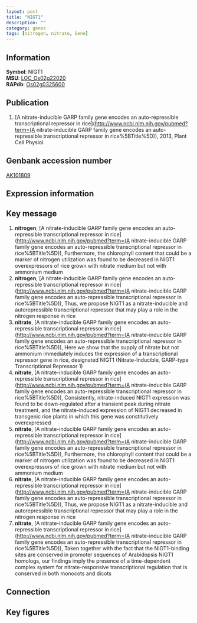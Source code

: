 ```yaml
---
layout: post
title: "NIGT1"
description: ""
category: genes
tags: [nitrogen, nitrate, Gene]
---
```


## Information
__Symbol__: NIGT1  
__MSU__: [LOC_Os02g22020](http://rice.plantbiology.msu.edu/cgi-bin/ORF_infopage.cgi?orf=LOC_Os02g22020)  
__RAPdb__: [Os02g0325600](http://rapdb.dna.affrc.go.jp/viewer/gbrowse_details/irgsp1?name=Os02g0325600)  

## Publication
1. [A nitrate-inducible GARP family gene encodes an auto-repressible transcriptional repressor in rice](http://www.ncbi.nlm.nih.gov/pubmed?term=(A nitrate-inducible GARP family gene encodes an auto-repressible transcriptional repressor in rice%5BTitle%5D)), 2013, Plant Cell Physiol.

## Genbank accession number
[AK101809](http://www.ncbi.nlm.nih.gov/nuccore/AK101809)

## Expression information

## Key message
1. __nitrogen__, [A nitrate-inducible GARP family gene encodes an auto-repressible transcriptional repressor in rice](http://www.ncbi.nlm.nih.gov/pubmed?term=(A nitrate-inducible GARP family gene encodes an auto-repressible transcriptional repressor in rice%5BTitle%5D)),  Furthermore, the chlorophyll content that could be a marker of nitrogen utilization was found to be decreased in NIGT1 overexpressors of rice grown with nitrate medium but not with ammonium medium
2. __nitrogen__, [A nitrate-inducible GARP family gene encodes an auto-repressible transcriptional repressor in rice](http://www.ncbi.nlm.nih.gov/pubmed?term=(A nitrate-inducible GARP family gene encodes an auto-repressible transcriptional repressor in rice%5BTitle%5D)),  Thus, we propose NIGT1 as a nitrate-inducible and autorepressible transcriptional repressor that may play a role in the nitrogen response in rice
3. __nitrate__, [A nitrate-inducible GARP family gene encodes an auto-repressible transcriptional repressor in rice](http://www.ncbi.nlm.nih.gov/pubmed?term=(A nitrate-inducible GARP family gene encodes an auto-repressible transcriptional repressor in rice%5BTitle%5D)),  Here we show that the supply of nitrate but not ammonium immediately induces the expression of a transcriptional repressor gene in rice, designated NIGT1 (Nitrate-Inducible, GARP-type Transcriptional Repressor 1)
4. __nitrate__, [A nitrate-inducible GARP family gene encodes an auto-repressible transcriptional repressor in rice](http://www.ncbi.nlm.nih.gov/pubmed?term=(A nitrate-inducible GARP family gene encodes an auto-repressible transcriptional repressor in rice%5BTitle%5D)),  Consistently, nitrate-induced NIGT1 expression was found to be down-regulated after a transient peak during nitrate treatment, and the nitrate-induced expression of NIGT1 decreased in transgenic rice plants in which this gene was constitutively overexpressed
5. __nitrate__, [A nitrate-inducible GARP family gene encodes an auto-repressible transcriptional repressor in rice](http://www.ncbi.nlm.nih.gov/pubmed?term=(A nitrate-inducible GARP family gene encodes an auto-repressible transcriptional repressor in rice%5BTitle%5D)),  Furthermore, the chlorophyll content that could be a marker of nitrogen utilization was found to be decreased in NIGT1 overexpressors of rice grown with nitrate medium but not with ammonium medium
6. __nitrate__, [A nitrate-inducible GARP family gene encodes an auto-repressible transcriptional repressor in rice](http://www.ncbi.nlm.nih.gov/pubmed?term=(A nitrate-inducible GARP family gene encodes an auto-repressible transcriptional repressor in rice%5BTitle%5D)),  Thus, we propose NIGT1 as a nitrate-inducible and autorepressible transcriptional repressor that may play a role in the nitrogen response in rice
7. __nitrate__, [A nitrate-inducible GARP family gene encodes an auto-repressible transcriptional repressor in rice](http://www.ncbi.nlm.nih.gov/pubmed?term=(A nitrate-inducible GARP family gene encodes an auto-repressible transcriptional repressor in rice%5BTitle%5D)),  Taken together with the fact that the NIGT1-binding sites are conserved in promoter sequences of Arabidopsis NIGT1 homologs, our findings imply the presence of a time-dependent complex system for nitrate-responsive transcriptional regulation that is conserved in both monocots and dicots

## Connection

## Key figures


